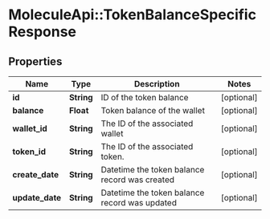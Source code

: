 # MoleculeApi::TokenBalanceSpecificResponse

## Properties
Name | Type | Description | Notes
------------ | ------------- | ------------- | -------------
**id** | **String** | ID of the token balance | [optional] 
**balance** | **Float** | Token balance of the wallet | [optional] 
**wallet_id** | **String** | The ID of the associated wallet | [optional] 
**token_id** | **String** | The ID of the associated token. | [optional] 
**create_date** | **String** | Datetime the token balance record was created | [optional] 
**update_date** | **String** | Datetime the token balance record was updated | [optional] 


